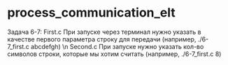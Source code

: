 # process_communication_elt

Задача 6-7:
First.c При запуске через терминал нужно указать в качестве первого параметра строку для передачи (например, ./6-7_first.c abcdefgh) \n
Second.c При запуске нужно указать кол-во символов строки, которые мы хотим считать (например, ./6-7_first.c 8)

